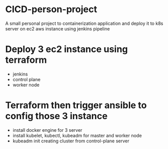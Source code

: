 # CICD-person-project
A small personal project to containerization application and deploy it to k8s server on ec2 aws instance 
using jenkins pipeline

# Deploy 3 ec2 instance using terraform
- jenkins
- control plane
- worker node

# Terraform then trigger ansible to config those 3 instance
- install docker engine for 3 server
- install kubelet, kubectl, kubeadm for master and worker node
- kubeadm init creating cluster from control-plane server  
